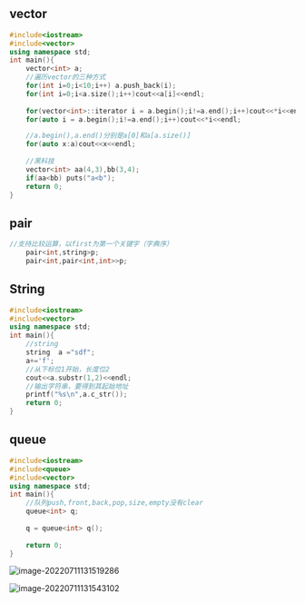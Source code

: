 ## vector

```c++
#include<iostream>
#include<vector>
using namespace std;
int main(){
    vector<int> a;
    //遍历vector的三种方式
    for(int i=0;i<10;i++) a.push_back(i);
    for(int i=0;i<a.size();i++)cout<<a[i]<<endl;
    
    for(vector<int>::iterator i = a.begin();i!=a.end();i++)cout<<*i<<endl;
    for(auto i = a.begin();i!=a.end();i++)cout<<*i<<endl;

    //a.begin(),a.end()分别是a[0]和a[a.size()]
    for(auto x:a)cout<<x<<endl;
    
    //黑科技
    vector<int> aa(4,3),bb(3,4);
    if(aa<bb) puts("a<b");
    return 0;
}
```

## pair

```c++
//支持比较运算，以first为第一个关键字（字典序）
    pair<int,string>p;
    pair<int,pair<int,int>>p;
```

## String

```c++
#include<iostream>
#include<vector>
using namespace std;
int main(){
    //string
    string  a ="sdf";
    a+='f';
    //从下标位1开始，长度位2
    cout<<a.substr(1,2)<<endl;
    //输出字符串，要得到其起始地址
    printf("%s\n",a.c_str());
    return 0;
}
```

## queue

```c++
#include<iostream>
#include<queue>
#include<vector>
using namespace std;
int main(){
    //队列push,front,back,pop,size,empty没有clear
    queue<int> q;
    
    q = queue<int> q();
    
    return 0;
}
```

![image-20220711131519286](https://gitee.com/hughmum/typere-drawing-bed/raw/master/img/image-20220711131519286.png)

![image-20220711131543102](https://gitee.com/hughmum/typere-drawing-bed/raw/master/img/image-20220711131543102.png)
